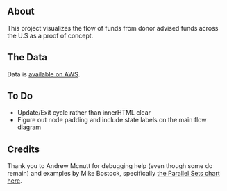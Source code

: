 ## About

This project visualizes the flow of funds from donor advised funds across the U.S as a proof of concept.

## The Data

Data is [available on AWS](https://aws.amazon.com/blogs/publicsector/irs-990-filing-data-now-available-as-an-aws-public-data-set/).


## To Do

- Update/Exit cycle rather than innerHTML clear
- Figure out node padding and include state labels on the main flow diagram

## Credits

Thank you to Andrew Mcnutt for debugging help (even though some do remain) and examples by Mike Bostock, specifically [the Parallel Sets chart here](https://observablehq.com/@d3/parallel-sets).